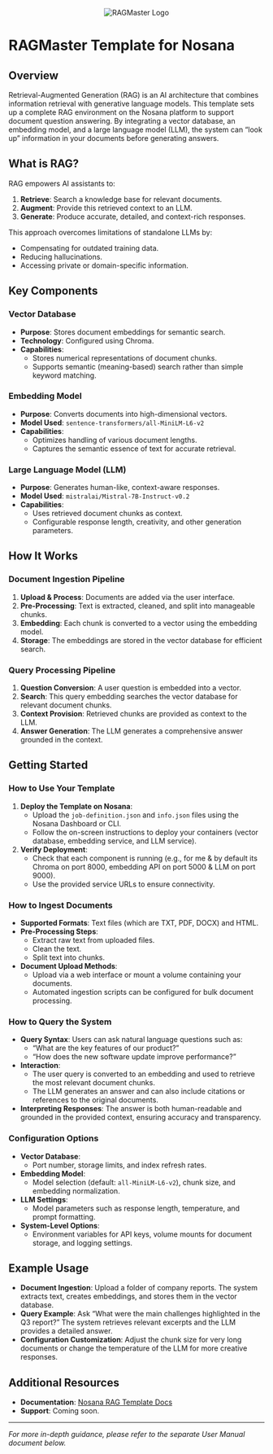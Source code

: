<p align="center">
  <img src="https://i.ibb.co/RpxnvBGb/image-removebg-preview-2.png" alt="RAGMaster Logo" />
</p>

# RAGMaster Template for Nosana

## Overview

Retrieval-Augmented Generation (RAG) is an AI architecture that combines information retrieval with generative language models. This template sets up a complete RAG environment on the Nosana platform to support document question answering. By integrating a vector database, an embedding model, and a large language model (LLM), the system can “look up” information in your documents before generating answers.

## What is RAG?

RAG empowers AI assistants to:
1. **Retrieve**: Search a knowledge base for relevant documents.
2. **Augment**: Provide this retrieved context to an LLM.
3. **Generate**: Produce accurate, detailed, and context-rich responses.

This approach overcomes limitations of standalone LLMs by:
- Compensating for outdated training data.
- Reducing hallucinations.
- Accessing private or domain-specific information.

## Key Components

### Vector Database
- **Purpose**: Stores document embeddings for semantic search.
- **Technology**: Configured using Chroma.
- **Capabilities**:
  - Stores numerical representations of document chunks.
  - Supports semantic (meaning-based) search rather than simple keyword matching.

### Embedding Model
- **Purpose**: Converts documents into high-dimensional vectors.
- **Model Used**: `sentence-transformers/all-MiniLM-L6-v2`
- **Capabilities**:
  - Optimizes handling of various document lengths.
  - Captures the semantic essence of text for accurate retrieval.

### Large Language Model (LLM)
- **Purpose**: Generates human-like, context-aware responses.
- **Model Used**: `mistralai/Mistral-7B-Instruct-v0.2`
- **Capabilities**:
  - Uses retrieved document chunks as context.
  - Configurable response length, creativity, and other generation parameters.

## How It Works

### Document Ingestion Pipeline
1. **Upload & Process**: Documents are added via the user interface.
2. **Pre-Processing**: Text is extracted, cleaned, and split into manageable chunks.
3. **Embedding**: Each chunk is converted to a vector using the embedding model.
4. **Storage**: The embeddings are stored in the vector database for efficient search.

### Query Processing Pipeline
1. **Question Conversion**: A user question is embedded into a vector.
2. **Search**: This query embedding searches the vector database for relevant document chunks.
3. **Context Provision**: Retrieved chunks are provided as context to the LLM.
4. **Answer Generation**: The LLM generates a comprehensive answer grounded in the context.

## Getting Started

### How to Use Your Template
1. **Deploy the Template on Nosana**:
   - Upload the `job-definition.json` and `info.json` files using the Nosana Dashboard or CLI.
   - Follow the on-screen instructions to deploy your containers (vector database, embedding service, and LLM service).
2. **Verify Deployment**:
   - Check that each component is running (e.g., for me & by default its Chroma on port 8000, embedding API on port 5000 & LLM on port 9000).
   - Use the provided service URLs to ensure connectivity.

### How to Ingest Documents
- **Supported Formats**: Text files (which are TXT, PDF, DOCX) and HTML.
- **Pre-Processing Steps**:
  - Extract raw text from uploaded files.
  - Clean the text.
  - Split text into chunks.
- **Document Upload Methods**:
  - Upload via a web interface or mount a volume containing your documents.
  - Automated ingestion scripts can be configured for bulk document processing.

### How to Query the System
- **Query Syntax**: Users can ask natural language questions such as:
  - “What are the key features of our product?”
  - “How does the new software update improve performance?”
- **Interaction**:
  - The user query is converted to an embedding and used to retrieve the most relevant document chunks.
  - The LLM generates an answer and can also include citations or references to the original documents.
- **Interpreting Responses**: The answer is both human-readable and grounded in the provided context, ensuring accuracy and transparency.

### Configuration Options
- **Vector Database**:
  - Port number, storage limits, and index refresh rates.
- **Embedding Model**:
  - Model selection (default: `all-MiniLM-L6-v2`), chunk size, and embedding normalization.
- **LLM Settings**:
  - Model parameters such as response length, temperature, and prompt formatting.
- **System-Level Options**:
  - Environment variables for API keys, volume mounts for document storage, and logging settings.

## Example Usage

- **Document Ingestion**: Upload a folder of company reports. The system extracts text, creates embeddings, and stores them in the vector database.
- **Query Example**: Ask “What were the main challenges highlighted in the Q3 report?” The system retrieves relevant excerpts and the LLM provides a detailed answer.
- **Configuration Customization**: Adjust the chunk size for very long documents or change the temperature of the LLM for more creative responses.

## Additional Resources

- **Documentation**: [Nosana RAG Template Docs](https://docs.google.com/document/d/1MiIQ1Py7VbgRuOmTxPTQvLlrZq5yTZWX7l1v8mu3YPc/edit?usp=sharing)
- **Support**: Coming soon.

---

*For more in-depth guidance, please refer to the separate User Manual document below.*